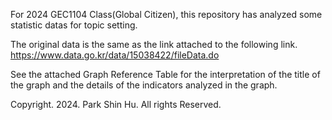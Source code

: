 For 2024 GEC1104 Class(Global Citizen), this repository has analyzed some statistic datas for topic setting.<br/>

The original data is the same as the link attached to the following link.<br/>
https://www.data.go.kr/data/15038422/fileData.do<br/>

See the attached Graph Reference Table for the interpretation of the title of the graph and the details of the indicators analyzed in the graph.<br/>

Copyright. 2024. Park Shin Hu. All rights Reserved.

